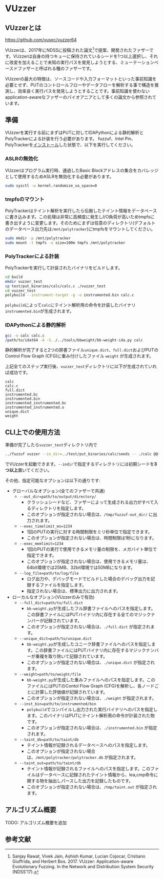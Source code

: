 # VUzzer

## VUzzerとは
 
https://github.com/vusec/vuzzer64

VUzzerは、2017年にNDSSに投稿された論文[^ndss17]で提案、開発されたファザーです。VUzzerは自身の持つキューに保持されているシードを1つ以上選択し、それに改変を加えることで未知の実行パスを発見しようとする、ミューテーションベースドファザーと呼ばれる種のファザーです。

VUzzerの最大の特徴は、ソースコードや入力フォーマットといった事前知識を必要とせず、PUTのコントロールフローやデータフローを解析する事で構造を推測し、効率良く実行パスを発見しようとすることです。事前知識を使わないapplication-awareなファザーのパイオアニアとして多くの論文から参照されています。

## 準備

VUzzerを実行する前にまずはPUTに対してIDAPythonによる静的解析とPolyTrackerによる計装を行う必要があります。
fuzzuf、Intel Pin、PolyTrackerを[インストール](/docs/algorithms/VUzzer/build_ja.md)した状態で、以下を実行してください。

### ASLRの無効化

VUzzerはプログラム実行時、通過したBasic Blockアドレスの集合をカバレッジとして使用するためASLRを無効化する必要があります。

```bash
sudo sysctl -w kernel.randomize_va_space=0
```

### tmpfsのマウント

PolyTrackerはテイント解析を実行したら伝搬したテイント情報をデータベースに書き込みます。この処理は非常に高頻度に発生しI/O負荷が高いためtmpfsに
書き出すように変更します。そのためにまずは任意のディレクトリ(デフォルトのデータベース出力先は`/mnt/polytracker`)にtmpfsをマウントしてください。

```bash
sudo mkdir -p /mnt/polytracker
sudo mount -t tmpfs -o size=100m tmpfs /mnt/polytracker
```

### PolyTrackerによる計装

PolyTrackerを実行して計装されたバイナリをビルドします。

```bash
cd build
mkdir vuzzer_test
cp test/put_binaries/calc/calc.c ./vuzzer_test
cd vuzzer_test
polybuild --instrument-target -g -o instrumented.bin calc.c
```

`polybuild`によって`calc`にテイント解析用の命令を計装したバイナリ`instrumented.bin`が生成されます。

### IDAPythonによる静的解析

```bash
gcc -o calc calc.c
/path/to/idat64 -A -S../../tools/bbweight/bb-weight-ida.py calc
```

静的解析が完了すると2つの辞書ファイル`unique.dict`、`full.dict`およびPUTのControl Flow Graph (CFG)に重み付けしたファイル `weight` が生成されます。


上記全てのステップ実行後、`vuzzer_test`ディレクトリに以下が生成されていれば成功です。

```
calc
calc.c
full.dict
instrumented.bc
instrumented.bin
instrumented_instrumented.bc
instrumented_instrumented.o
unique.dict
weight
```

## CLI上での使用方法

準備が完了したら`vuzzer_test`ディレクトリ内で

```bash
../fuzzuf vuzzer --in_dir=../test/put_binaries/calc/seeds -- ./calc @@
```

でVUzzerを起動できます。`--indir`で指定するディレクトリには初期シードを**3つ以上**置いてください。

その他、指定可能なオプションは以下の通りです:

 - グローバルなオプション(全てのファザーで共通)
   - `--out_dir=path/to/output/directory/`
     - クラッシュシードなど、ファザーによって生成される出力がすべて入るディレクトリを指定します。
     - このオプションが指定されない場合は、`/tmp/fuzzuf-out_dir/` に出力されます。
   - `--exec_timelimit_ms=1234`
     - 1回のPUTの実行に対する時間制限をミリ秒単位で指定できます。
     - このオプションが指定されない場合は、時間制限は1秒になります。
   - `--exec_memlimit=1234`
     - 1回のPUTの実行で使用できるメモリ量の制限を、メガバイト単位で指定できます。
     - このオプションが指定されない場合は、使用できるメモリ量は、64bit環境では25MB、32bit環境では50MBになります。
   - `--log_file=path/to/log/file`
     - ログ出力や、デバッグモードでビルドした場合のデバッグ出力を記録するファイルを指定します。
     - 指定されない場合は、標準出力に出力されます。
 - ローカルなオプション(VUzzerのみで有効)
   - `--full_dict=path/to/full.dict`
     - `bb-weight.py`が生成したフル辞書ファイルへのパスを指定します。この辞書ファイルにはPUTバイナリ内に存在する全てのマジックナンバーが記録されています。
     - このオプションが指定されない場合は、`./full.dict` が指定されます。
   - `--unique_dict=path/to/unique.dict`
     - `bb-weight.py`が生成したユニーク辞書ファイルへのパスを指定します。この辞書ファイルにはPUTバイナリ内に存在するマジックナンバーが重複を取り除いて記録されています。
     - このオプションが指定されない場合は、`./unique.dict` が指定されます。
   - `--weight=path/to/weight/file`
     - `bb-weight.py`が生成した重みファイルへのパスを指定します。このファイルにはPUTのContol Flow Graph (CFG)を解析し、各ノードごとに計算した評価値が記録されています。
     - このオプションが指定されない場合は、`./weight` が指定されます。
   - `--inst_bin=path/to/instrumented/bin`
     - `polybuild`でコンパイルし出力された実行バイナリへのパスを指定します。このバイナリはPUTにテイント解析用の命令が計装された物です。
     - このオプションが指定されない場合は、`./instrumented.bin` が指定されます。
   - `--taint_db=path/to/taint/db`
     - テイント情報が記録されるデータベースへのパスを指定します。
     - このオプションが指定されない場合は、`/mnt/polytracker/polytracker.db` が指定されます。
   - `--taint_out=path/to/taint/db`
     - テイント情報が記録されるファイルへのパスを指定します。このファイルはデータベースに記録されたテイント情報から、lea,cmp命令に関する物を抽出しパースした出力を記録したものです。
     - このオプションが指定されない場合は、`/tmp/taint.out` が指定されます。

## アルゴリズム概要

TODO: アルゴリズム概要を追加

## 参考文献

[^ndss17]: Sanjay Rawat, Vivek Jain, Ashish Kumar, Lucian Cojocar, Cristiano Giuffrida, and Herbert Bos. 2017. VUzzer: Application-aware Evolutionary Fuzzing. In the Network and Distribution System Security (NDSS’17).

